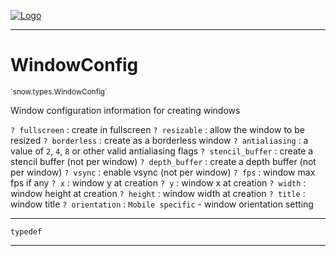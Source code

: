 
[![Logo](../../../images/logo.png)](../../../api/index.html)

---



<h1>WindowConfig</h1>
<small>`snow.types.WindowConfig`</small>

Window configuration information for creating windows

`? fullscreen` : create in fullscreen
`? resizable` : allow the window to be resized
`? borderless` : create as a borderless window
`? antialiasing` : a value of `2`, `4`, `8` or other valid antialiasing flags
`? stencil_buffer` : create a stencil buffer (not per window)
`? depth_buffer` : create a depth buffer (not per window)
`? vsync` : enable vsync (not per window)
`? fps` : window max fps if any
`? x` : window y at creation
`? y` : window x at creation
`? width` : window height at creation
`? height` : window width at creation
`? title` : window title
`? orientation` : `Mobile specific` - window orientation setting

---

`typedef`

---

&nbsp;
&nbsp;

